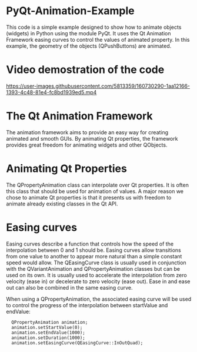 # PyQt-Animation-Example
This code is a simple example designed to show how to animate objects (widgets) in Python using the module PyQt.
It uses the Qt Animation Framework easing curves to control the values of animated property. In this
example, the geometry of the objects (QPushButtons) are animated.

# Video demostration of the code
https://user-images.githubusercontent.com/5813359/160730290-1aa12166-1393-4c48-81e4-fc8bd1939ed5.mp4

# The Qt Animation Framework 
The animation framework aims to provide an easy way for creating animated and smooth GUIs. 
By animating Qt properties, the framework provides great freedom for animating widgets and other QObjects. 

# Animating Qt Properties
The QPropertyAnimation class can interpolate over Qt properties. It is often this class that should be used 
for animation of values.
A major reason we chose to animate Qt properties is that it presents us with freedom to animate already 
existing classes in the Qt API. 

# Easing curves
Easing curves describe a function that controls how the speed of the interpolation between 0 and 1 should be. 
Easing curves allow transitions from one value to another to appear more natural than a simple constant speed 
would allow. The QEasingCurve class is usually used in conjunction with the QVariantAnimation and 
QPropertyAnimation classes but can be used on its own. It is usually used to accelerate the interpolation from 
zero velocity (ease in) or decelerate to zero velocity (ease out). Ease in and ease out can also be combined 
in the same easing curve.

When using a QPropertyAnimation, the associated easing curve will be used to control the progress of the 
interpolation between startValue and endValue:

      QPropertyAnimation animation;
      animation.setStartValue(0);
      animation.setEndValue(1000);
      animation.setDuration(1000);
      animation.setEasingCurve(QEasingCurve::InOutQuad);
      
      
